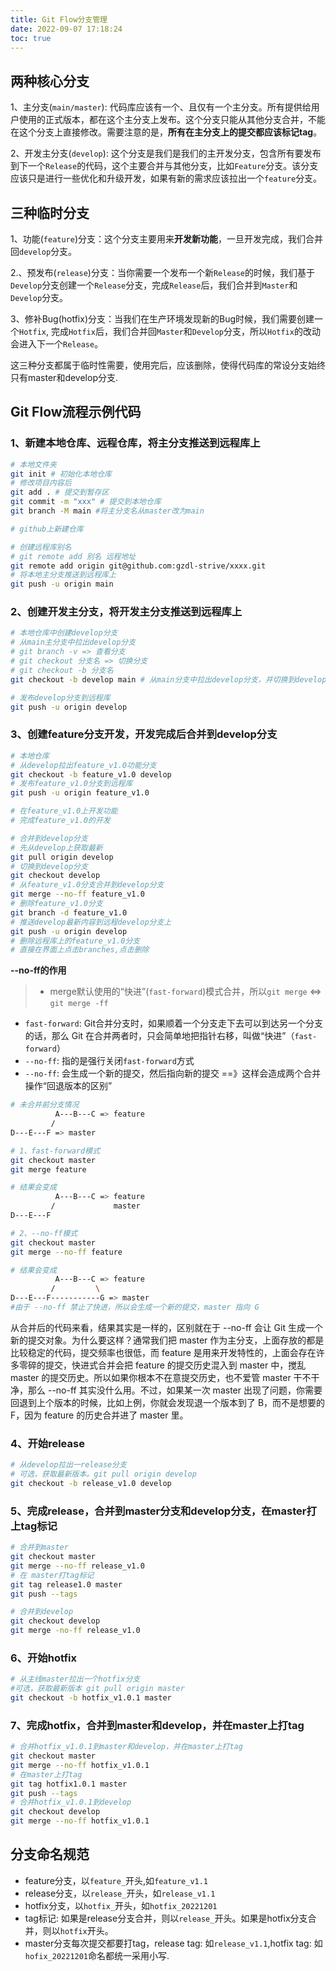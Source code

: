 ```yaml
---
title: Git Flow分支管理
date: 2022-09-07 17:18:24
toc: true
---
```


## 两种核心分支
1、主分支(`main/master`): 代码库应该有一个、且仅有一个主分支。所有提供给用户使用的正式版本，都在这个主分支上发布。这个分支只能从其他分支合并，不能在这个分支上直接修改。需要注意的是，**所有在主分支上的提交都应该标记tag**。

2、开发主分支(`develop`): 这个分支是我们是我们的主开发分支，包含所有要发布到下一个`Release`的代码，这个主要合并与其他分支，比如`Feature`分支。该分支应该只是进行一些优化和升级开发，如果有新的需求应该拉出一个`feature`分支。

## 三种临时分支
1、功能(`feature`)分支：这个分支主要用来**开发新功能**，一旦开发完成，我们合并回`develop`分支。

2.、预发布(`release`)分支：当你需要一个发布一个新`Release`的时候，我们基于`Develop`分支创建一个`Release`分支，完成`Release`后，我们合并到`Master`和`Develop`分支。

3、修补Bug(hotfix)分支：当我们在生产环境发现新的Bug时候，我们需要创建一个`Hotfix`, 完成`Hotfix`后，我们合并回`Master`和`Develop`分支，所以`Hotfix`的改动会进入下一个`Release`。

这三种分支都属于临时性需要，使用完后，应该删除，使得代码库的常设分支始终只有master和develop分支.

## Git Flow流程示例代码
### 1、新建本地仓库、远程仓库，将主分支推送到远程库上
```bash
# 本地文件夹
git init # 初始化本地仓库
# 修改项目内容后
git add . # 提交到暂存区
git commit -m "xxx" # 提交到本地仓库
git branch -M main #将主分支名从master改为main

# github上新建仓库

# 创建远程库别名
# git remote add 别名 远程地址
git remote add origin git@github.com:gzdl-strive/xxxx.git
# 将本地主分支推送到远程库上
git push -u origin main
```

### 2、创建开发主分支，将开发主分支推送到远程库上
```bash
# 本地仓库中创建develop分支
# 从main主分支中拉出develop分支
# git branch -v => 查看分支
# git checkout 分支名 => 切换分支
# git checkout -b 分支名
git checkout -b develop main # 从main分支中拉出develop分支，并切换到develop分支上

# 发布develop分支到远程库
git push -u origin develop
```

### 3、创建feature分支开发，开发完成后合并到develop分支
```bash
# 本地仓库
# 从develop拉出feature_v1.0功能分支
git checkout -b feature_v1.0 develop
# 发布feature_v1.0分支到远程库
git push -u origin feature_v1.0

# 在feature_v1.0上开发功能
# 完成feature_v1.0的开发

# 合并到develop分支
# 先从develop上获取最新
git pull origin develop
# 切换到develop分支
git checkout develop
# 从feature_v1.0分支合并到develop分支
git merge --no-ff feature_v1.0
# 删除feature_v1.0分支
git branch -d feature_v1.0
# 推送develop最新内容到远程develop分支上
git push -u origin develop
# 删除远程库上的feature_v1.0分支
# 直接在界面上点击branches,点击删除
```
**--no-ff的作用**
>- merge默认使用的“快进”(`fast-forward`)模式合并，所以`git merge` <=> `git merge -ff`
- `fast-forward`: Git合并分支时，如果顺着一个分支走下去可以到达另一个分支的话，那么 Git 在合并两者时，只会简单地把指针右移，叫做“快进”（`fast-forward`）
- `--no-ff`: 指的是强行关闭`fast-forward`方式
- `--no-ff`: 会生成一个新的提交，然后指向新的提交 ==》这样会造成两个合并操作“回退版本的区别”
```bash
# 未合并前分支情况
          A---B---C => feature
         /
D---E---F => master

# 1、fast-forward模式
git checkout master
git merge feature

# 结果会变成
          A---B---C => feature
         /             master
D---E---F 

# 2、--no-ff模式
git checkout master
git merge --no-ff feature

# 结果会变成
          A---B---C => feature
         /         \
D---E---F-----------G => master
#由于 --no-ff 禁止了快进，所以会生成一个新的提交，master 指向 G
```
从合并后的代码来看，结果其实是一样的，区别就在于 --no-ff 会让 Git 生成一个新的提交对象。为什么要这样？通常我们把 master 作为主分支，上面存放的都是比较稳定的代码，提交频率也很低，而 feature 是用来开发特性的，上面会存在许多零碎的提交，快进式合并会把 feature 的提交历史混入到 master 中，搅乱 master 的提交历史。所以如果你根本不在意提交历史，也不爱管 master 干不干净，那么 --no-ff 其实没什么用。不过，如果某一次 master 出现了问题，你需要回退到上个版本的时候，比如上例，你就会发现退一个版本到了 B，而不是想要的 F，因为 feature 的历史合并进了 master 里。

### 4、开始release
```bash
# 从develop拉出一release分支
# 可选，获取最新版本。git pull origin develop
git checkout -b release_v1.0 develop
```

### 5、完成release，合并到master分支和develop分支，在master打上tag标记
```bash
# 合并到master
git checkout master
git merge --no-ff release_v1.0
# 在 master打tag标记
git tag release1.0 master
git push --tags

# 合并到develop
git checkout develop
git merge -no-ff release_v1.0
```

### 6、开始hotfix
```bash
# 从主线master拉出一个hotfix分支
#可选，获取最新版本 git pull origin master
git checkout -b hotfix_v1.0.1 master
```

### 7、完成hotfix，合并到master和develop，并在master上打tag
```bash
# 合并hotfix_v1.0.1到master和develop，并在master上打tag
git checkout master
git merge --no-ff hotfix_v1.0.1
# 在master上打tag
git tag hotfix1.0.1 master
git push --tags
# 合并hotfix_v1.0.1到develop
git checkout develop
git merge --no-ff hotfix_v1.0.1
```

## 分支命名规范
- feature分支，以`feature_`开头,如`feature_v1.1`
- release分支，以`release_`开头，如`release_v1.1`
- hotfix分支，以`hotfix_`开头，如`hotfix_20221201`
- tag标记: 如果是release分支合并，则以`release_`开头。如果是hotfix分支合并，则以`hotfix`开头。
- master分支每次提交都要打tag，release tag: 如`release_v1.1`,hotfix tag: 如`hofix_20221201`命名都统一采用小写.
